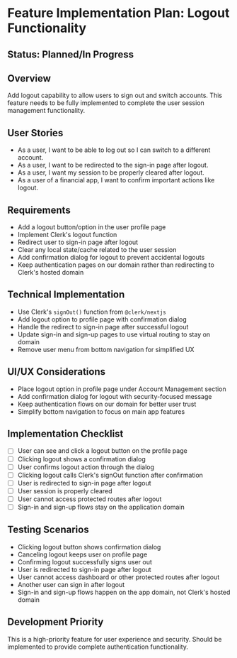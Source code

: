 # Feature Implementation Plan: Logout Functionality

## Status: Planned/In Progress

## Overview
Add logout capability to allow users to sign out and switch accounts. This feature needs to be fully implemented to complete the user session management functionality.

## User Stories
- As a user, I want to be able to log out so I can switch to a different account.
- As a user, I want to be redirected to the sign-in page after logout.
- As a user, I want my session to be properly cleared after logout.
- As a user of a financial app, I want to confirm important actions like logout.

## Requirements
- Add a logout button/option in the user profile page
- Implement Clerk's logout function
- Redirect user to sign-in page after logout
- Clear any local state/cache related to the user session
- Add confirmation dialog for logout to prevent accidental logouts
- Keep authentication pages on our domain rather than redirecting to Clerk's hosted domain

## Technical Implementation
- Use Clerk's `signOut()` function from `@clerk/nextjs`
- Add logout option to profile page with confirmation dialog
- Handle the redirect to sign-in page after successful logout
- Update sign-in and sign-up pages to use virtual routing to stay on domain
- Remove user menu from bottom navigation for simplified UX

## UI/UX Considerations
- Place logout option in profile page under Account Management section
- Add confirmation dialog for logout with security-focused message
- Keep authentication flows on our domain for better user trust
- Simplify bottom navigation to focus on main app features

## Implementation Checklist
- [ ] User can see and click a logout button on the profile page
- [ ] Clicking logout shows a confirmation dialog
- [ ] User confirms logout action through the dialog
- [ ] Clicking logout calls Clerk's signOut function after confirmation
- [ ] User is redirected to sign-in page after logout
- [ ] User session is properly cleared
- [ ] User cannot access protected routes after logout
- [ ] Sign-in and sign-up flows stay on the application domain

## Testing Scenarios
- Clicking logout button shows confirmation dialog
- Canceling logout keeps user on profile page
- Confirming logout successfully signs user out
- User is redirected to sign-in page after logout
- User cannot access dashboard or other protected routes after logout
- Another user can sign in after logout
- Sign-in and sign-up flows happen on the app domain, not Clerk's hosted domain

## Development Priority
This is a high-priority feature for user experience and security. Should be implemented to provide complete authentication functionality.